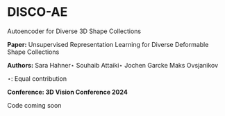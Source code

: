 # DISCO-AE
Autoencoder for Diverse 3D Shape Collections

**Paper:** Unsupervised Representation Learning for Diverse Deformable Shape
Collections

**Authors:** Sara Hahner⋆ Souhaib Attaiki⋆ Jochen Garcke Maks Ovsjanikov 

⋆: Equal contribution

**Conference: 3D Vision Conference 2024**

Code coming soon
